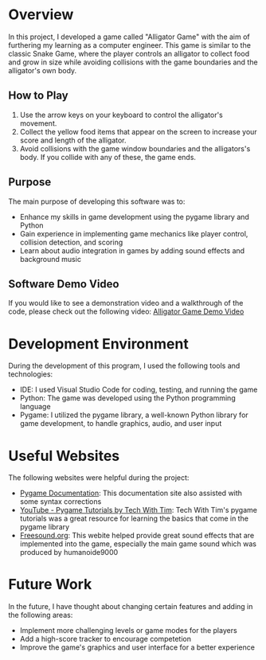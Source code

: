# Overview 
In this project, I developed a game called "Alligator Game" with the aim of furthering my learning as a computer engineer. This game is similar to the classic Snake Game, where the player controls an alligator to collect food and grow in size while avoiding collisions with the game boundaries and the alligator's own body.

## How to Play
1. Use the arrow keys on your keyboard to control the alligator's movement.
2. Collect the yellow food items that appear on the screen to increase your score and length of the alligator.
3. Avoid collisions with the game window boundaries and the alligators's body. If you collide with any of these, the game ends.

## Purpose
The main purpose of developing this software was to:
* Enhance my skills in game development using the pygame library and Python
* Gain experience in implementing game mechanics like player control, collision detection, and scoring
* Learn about audio integration in games by adding sound effects and background music

## Software Demo Video
If you would like to see a demonstration video and a walkthrough of the code, please check out the following video:
[Alligator Game Demo Video](https://www.loom.com/share/1fb91be7423c47bb863f9af14a9d7693?sid=811686df-db4d-4464-a77d-558a01ccf6fa)

# Development Environment
During the development of this program, I used the following tools and technologies:
* IDE: I used Visual Studio Code for coding, testing, and running the game
* Python: The game was developed using the Python programming language
* Pygame: I utilized the pygame library, a well-known Python library for game development, to handle graphics, audio, and user input

# Useful Websites
The following websites were helpful during the project:

* [Pygame Documentation](https://www.pygame.org/docs/): This documentation site also assisted with some syntax corrections
* [YouTube - Pygame Tutorials by Tech With Tim](https://www.youtube.com/watch?v=i6xMBig-pP4&list=PLzMcBGfZo4-lp3jAExUCewBfMx3UZFkh5): Tech With Tim's pygame tutorials was a great resource for learning the basics that come in the pygame library
* [Freesound.org](https://freesound.org/): This webite helped provide great sound effects that are implemented into the game, especially the main game sound which was produced by humanoide9000

# Future Work
In the future, I have thought about changing certain features and adding in the following areas:

* Implement more challenging levels or game modes for the players
* Add a high-score tracker to encourage competetion
* Improve the game's graphics and user interface for a better experience